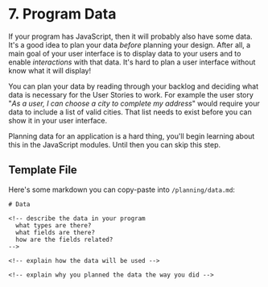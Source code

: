 # 7. Program Data

If your program has JavaScript, then it will probably also have some data. It's a good idea to plan your data _before_ planning your design. After all, a main goal of your user interface is to display data to your users and to enable _interactions_ with that data. It's hard to plan a user interface without know what it will display!

You can plan your data by reading through your backlog and deciding what data is necessary for the User Stories to work. For example the user story "_As a user, I can choose a city to complete my address_" would require your data to include a list of valid cities. That list needs to exist before you can show it in your user interface.

Planning data for an application is a hard thing, you'll begin learning about this in the JavaScript modules. Until then you can skip this step.

## Template File

Here's some markdown you can copy-paste into `/planning/data.md`:

```text
# Data

<!-- describe the data in your program
  what types are there?
  what fields are there?
  how are the fields related?
-->

<!-- explain how the data will be used -->

<!-- explain why you planned the data the way you did -->
```

